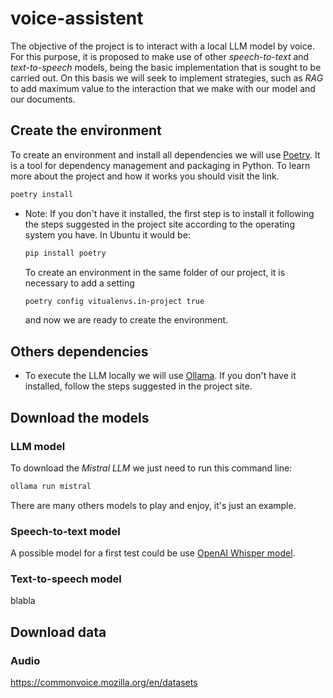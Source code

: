 # voice-assistent
The objective of the project is to interact with a local LLM model by voice. For this purpose, it is proposed to make use of other *speech-to-text* and *text-to-speech* models, being the basic implementation that is sought to be carried out. On this basis we will seek to implement strategies, such as *RAG* to add maximum value to the interaction that we make with our model and our documents.


## Create the environment

To create an environment and install all dependencies we will use [Poetry](https://python-poetry.org/).
It is a tool for dependency management and packaging in Python.
To learn more about the project and how it works you should visit the link.

```bash
poetry install
```

* Note: If you don't have it installed, the first step is to install it following the steps suggested in the project site according to the operating system you have. In Ubuntu it would be:
    ```bash
    pip install poetry
    ```
    To create an environment in the same folder of our project, it is necessary to add a setting

    ```bash
    poetry config vitualenvs.in-project true
    ```
    and now we are ready to create the environment.

## Others dependencies

* To execute the LLM locally we will use [Ollama](https://ollama.com/). If you don't have it installed, follow the steps suggested in the project site.


## Download the models

### LLM model

To download the *Mistral LLM* we just need to run this command line:
```bash
ollama run mistral
```
There are many others models to play and enjoy, it's just an example.

### Speech-to-text model

A possible model for a first test could be use [OpenAI Whisper model](https://github.com/openai/whisper).

### Text-to-speech model

blabla

## Download data

### Audio
https://commonvoice.mozilla.org/en/datasets
